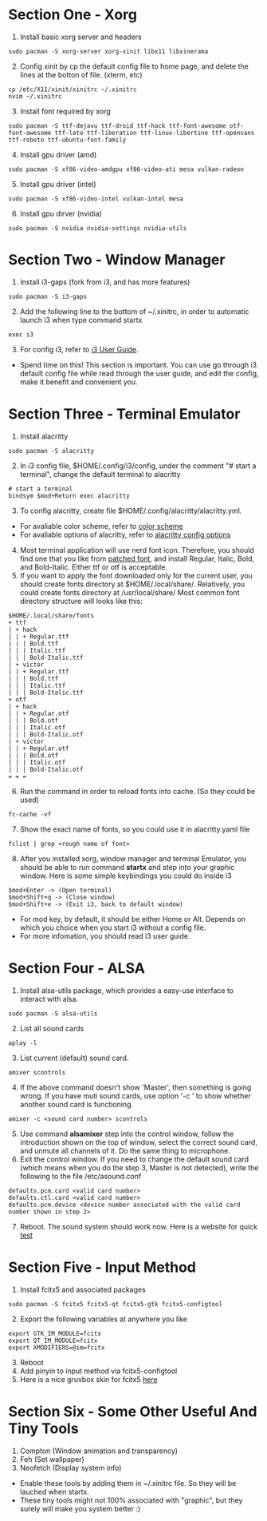 # Section One - Xorg
1. Install basic xorg server and headers
```
sudo pacman -S xorg-server xorg-xinit libx11 libxinerama
```
2. Config xinit by cp the default config file to home page, and delete the lines at the botton of file. (xterm, etc)
```
cp /etc/X11/xinit/xinitrc ~/.xinitrc
nvim ~/.xinitrc
```
3. Install font required by xorg
```
sudo pacman -S ttf-dejavu ttf-droid ttf-hack ttf-font-awesome otf-font-awesome ttf-lato ttf-liberation ttf-linux-libertine ttf-opensans ttf-roboto ttf-ubuntu-font-family
```
4. Install gpu driver (amd)
```
sudo pacman -S xf86-video-amdgpu xf86-video-ati mesa vulkan-radeon
```
5. Install gpu driver (intel)
```
sudo pacman -S xf86-video-intel vulkan-intel mesa
```
6. Install gpu dirver (nvidia)
```
sudo pacman -S nvidia nvidia-settings nvidia-utils
```

# Section Two - Window Manager
1. Install i3-gaps (fork from i3, and has more features)
```
sudo pacman -S i3-gaps
```
2. Add the following line to the bottom of ~/.xinitrc, in order to automatic launch i3 when type command startx
```
exec i3
```
3. For config i3, refer to [i3 User Guide](https://i3wm.org/docs/userguide.html).
- Spend time on this! This section is important. You can use go through i3 default config file while read through the user guide, and edit the config, make it benefit and convenient you.

# Section Three - Terminal Emulator
1. Install alacritty
```
sudo pacman -S alacritty
```
2. In i3 config file, $HOME/.config/i3/config, under the comment "# start a terminal", change the default terminal to alacritty
```
# start a terminal
bindsym $mod+Return exec alacritty
```
3. To config alacritty, create file $HOME/.config/alacritty/alacritty.yml.
- For avaliable color scheme, refer to [color scheme](https://github.com/alacritty/alacritty/wiki/Color-schemes)
- For avaliable options of alacritty, refer to [alacritty config options](https://github.com/alacritty/alacritty/blob/master/alacritty.yml)
4. Most terminal application will use nerd font icon. Therefore, you should find one that you like from [patched font](https://github.com/ryanoasis/nerd-fonts/tree/master/patched-fonts), and install Regular, Italic, Bold, and Bold-Italic. Either ttf or otf is acceptable.
5. If you want to apply the font downloaded only for the current user, you should create fonts directory at $HOME/.local/share/. Relatively, you could create fonts directory at /usr/local/share/ Most common font directory structure will looks like this:
```
$HOME/.local/share/fonts
+ ttf
| + hack
| | + Regular.ttf
| | | Bold.ttf
| | | Italic.ttf
| | | Bold-Italic.ttf
| + victor
| | + Regular.ttf
| | | Bold.ttf
| | | Italic.ttf
| | | Bold-Italic.ttf
+ otf
| + hack
| | + Regular.otf
| | | Bold.otf
| | | Italic.otf
| | | Bold-Italic.otf
| + victor
| | + Regular.otf
| | | Bold.otf
| | | Italic.otf
| | | Bold-Italic.otf
= = =
```
6. Run the command in order to reload fonts into cache. (So they could be used)
```
fc-cache -vf
```
7. Show the exact name of fonts, so you could use it in alacritty.yaml file
```
fclist | grep <rough name of font>
```
8. After you installed xorg, window manager and terminal Emulator, you should be able to run command **startx** and step into your graphic window. Here is some simple keybindings you could do inside i3
```
$mod+Enter -> (Open terminal)
$mod+Shift+q -> (Close window)
$mod+Shift+e -> (Exit i3, back to default window)
```
- For mod key, by default, it should be either Home or Alt. Depends on which you choice when you start i3 without a config file.
- For more infomation, you should read i3 user guide.

# Section Four - ALSA
1. Install alsa-utils package, which provides a easy-use interface to interact with alsa.
```
sudo pacman -S alsa-utils
```
2. List all sound cards
```
aplay -l
```
3. List current (default) sound card.
```
amixer scontrols
```
4. If the above command doesn't show 'Master', then something is going wrong. If you have muti sound cards, use option '-c <number>' to show whether another sound card is functioning.
```
amixer -c <sound card number> scontrols
```
5. Use command **alsamixer** step into the control window, follow the introduction shown on the top of window, select the correct sound card, and unmute all channels of it. Do the same thing to microphone.
6. Exit the control window. If you need to change the default sound card (which means when you do the step 3, Master is not detected), write the following to the file /etc/asound.conf
```
defaults.pcm.card <valid card number>
defaults.ctl.card <valid card number>
defaults.pcm.device <device number associated with the valid card number shown in step 2>
```
7. Reboot. The sound system should work now. Here is a website for quick [test](https://www.onlinemictest.com/)

# Section Five - Input Method
1. Install fcitx5 and associated packages
```
sudo pacman -S fcitx5 fcitx5-qt fcitx5-gtk fcitx5-configtool
```
2. Export the following variables at anywhere you like
```
export GTK_IM_MODULE=fcitx
export QT_IM_MODULE=fcitx
export XMODIFIERS=@im=fcitx
```
3. Reboot
4. Add pinyin to input method via fcitx5-configtool
5. Here is a nice gruvbox skin for fcitx5 [here](https://github.com/ayamir/fcitx5-gruvbox)
  
# Section Six - Some Other Useful And Tiny Tools
1. Compton (Window animation and transparency)
2. Feh (Set wallpaper)
3. Neofetch (Display system info)
- Enable these tools by adding them in ~/.xinitrc file. So they will be lauched when startx.
- These tiny tools might not 100% associated with "graphic", but they surely will make you system better :)
